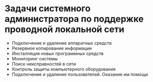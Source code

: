 # Задачи системного администратора по поддержке проводной локальной сети

- Подключение и удаление аппаратных средств
- Резервное копирование информации
- Инсталляция новых программных средств
- Мониторинг системы
- Поиск неисправностей в сети
- Контроль защиты компьютерного оборудования
- Подключение и удаление пользователей. Оказание им помощи
